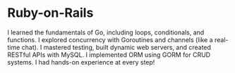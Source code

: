 # Ruby-on-Rails

I learned the fundamentals of Go, including loops, conditionals, and functions. I explored concurrency with Goroutines and channels (like a real-time chat). I mastered testing, built dynamic web servers, and created RESTful APIs with MySQL. I implemented ORM using GORM for CRUD systems. I had hands-on experience at every step!